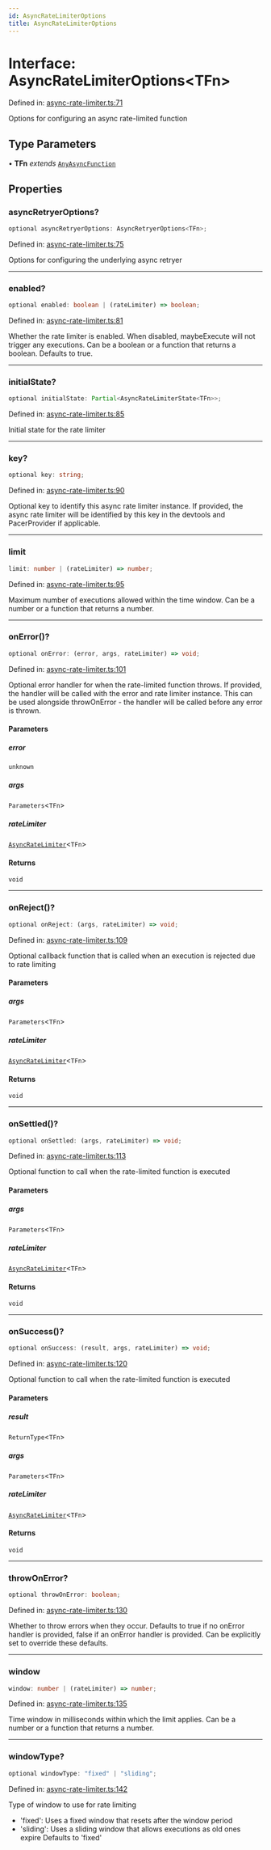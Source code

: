 ```yaml
---
id: AsyncRateLimiterOptions
title: AsyncRateLimiterOptions
---
```


<!-- DO NOT EDIT: this page is autogenerated from the type comments -->

# Interface: AsyncRateLimiterOptions\<TFn\>

Defined in: [async-rate-limiter.ts:71](https://github.com/TanStack/pacer/blob/main/packages/pacer/src/async-rate-limiter.ts#L71)

Options for configuring an async rate-limited function

## Type Parameters

• **TFn** *extends* [`AnyAsyncFunction`](../../type-aliases/anyasyncfunction.md)

## Properties

### asyncRetryerOptions?

```ts
optional asyncRetryerOptions: AsyncRetryerOptions<TFn>;
```

Defined in: [async-rate-limiter.ts:75](https://github.com/TanStack/pacer/blob/main/packages/pacer/src/async-rate-limiter.ts#L75)

Options for configuring the underlying async retryer

***

### enabled?

```ts
optional enabled: boolean | (rateLimiter) => boolean;
```

Defined in: [async-rate-limiter.ts:81](https://github.com/TanStack/pacer/blob/main/packages/pacer/src/async-rate-limiter.ts#L81)

Whether the rate limiter is enabled. When disabled, maybeExecute will not trigger any executions.
Can be a boolean or a function that returns a boolean.
Defaults to true.

***

### initialState?

```ts
optional initialState: Partial<AsyncRateLimiterState<TFn>>;
```

Defined in: [async-rate-limiter.ts:85](https://github.com/TanStack/pacer/blob/main/packages/pacer/src/async-rate-limiter.ts#L85)

Initial state for the rate limiter

***

### key?

```ts
optional key: string;
```

Defined in: [async-rate-limiter.ts:90](https://github.com/TanStack/pacer/blob/main/packages/pacer/src/async-rate-limiter.ts#L90)

Optional key to identify this async rate limiter instance.
If provided, the async rate limiter will be identified by this key in the devtools and PacerProvider if applicable.

***

### limit

```ts
limit: number | (rateLimiter) => number;
```

Defined in: [async-rate-limiter.ts:95](https://github.com/TanStack/pacer/blob/main/packages/pacer/src/async-rate-limiter.ts#L95)

Maximum number of executions allowed within the time window.
Can be a number or a function that returns a number.

***

### onError()?

```ts
optional onError: (error, args, rateLimiter) => void;
```

Defined in: [async-rate-limiter.ts:101](https://github.com/TanStack/pacer/blob/main/packages/pacer/src/async-rate-limiter.ts#L101)

Optional error handler for when the rate-limited function throws.
If provided, the handler will be called with the error and rate limiter instance.
This can be used alongside throwOnError - the handler will be called before any error is thrown.

#### Parameters

##### error

`unknown`

##### args

`Parameters`\<`TFn`\>

##### rateLimiter

[`AsyncRateLimiter`](../../classes/asyncratelimiter.md)\<`TFn`\>

#### Returns

`void`

***

### onReject()?

```ts
optional onReject: (args, rateLimiter) => void;
```

Defined in: [async-rate-limiter.ts:109](https://github.com/TanStack/pacer/blob/main/packages/pacer/src/async-rate-limiter.ts#L109)

Optional callback function that is called when an execution is rejected due to rate limiting

#### Parameters

##### args

`Parameters`\<`TFn`\>

##### rateLimiter

[`AsyncRateLimiter`](../../classes/asyncratelimiter.md)\<`TFn`\>

#### Returns

`void`

***

### onSettled()?

```ts
optional onSettled: (args, rateLimiter) => void;
```

Defined in: [async-rate-limiter.ts:113](https://github.com/TanStack/pacer/blob/main/packages/pacer/src/async-rate-limiter.ts#L113)

Optional function to call when the rate-limited function is executed

#### Parameters

##### args

`Parameters`\<`TFn`\>

##### rateLimiter

[`AsyncRateLimiter`](../../classes/asyncratelimiter.md)\<`TFn`\>

#### Returns

`void`

***

### onSuccess()?

```ts
optional onSuccess: (result, args, rateLimiter) => void;
```

Defined in: [async-rate-limiter.ts:120](https://github.com/TanStack/pacer/blob/main/packages/pacer/src/async-rate-limiter.ts#L120)

Optional function to call when the rate-limited function is executed

#### Parameters

##### result

`ReturnType`\<`TFn`\>

##### args

`Parameters`\<`TFn`\>

##### rateLimiter

[`AsyncRateLimiter`](../../classes/asyncratelimiter.md)\<`TFn`\>

#### Returns

`void`

***

### throwOnError?

```ts
optional throwOnError: boolean;
```

Defined in: [async-rate-limiter.ts:130](https://github.com/TanStack/pacer/blob/main/packages/pacer/src/async-rate-limiter.ts#L130)

Whether to throw errors when they occur.
Defaults to true if no onError handler is provided, false if an onError handler is provided.
Can be explicitly set to override these defaults.

***

### window

```ts
window: number | (rateLimiter) => number;
```

Defined in: [async-rate-limiter.ts:135](https://github.com/TanStack/pacer/blob/main/packages/pacer/src/async-rate-limiter.ts#L135)

Time window in milliseconds within which the limit applies.
Can be a number or a function that returns a number.

***

### windowType?

```ts
optional windowType: "fixed" | "sliding";
```

Defined in: [async-rate-limiter.ts:142](https://github.com/TanStack/pacer/blob/main/packages/pacer/src/async-rate-limiter.ts#L142)

Type of window to use for rate limiting
- 'fixed': Uses a fixed window that resets after the window period
- 'sliding': Uses a sliding window that allows executions as old ones expire
Defaults to 'fixed'
